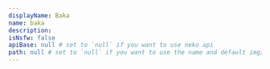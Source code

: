 ```yaml
---
displayName: Baka
name: baka
description: 
isNsfw: false
apiBase: null # set to `null` if you want to use neko api
path: null # set to `null` if you want to use the name and default img/ prefix
---
```

